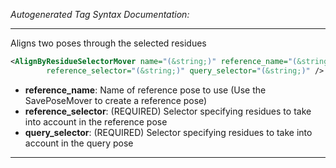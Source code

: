 <!-- THIS IS AN AUTOGENERATED FILE: Don't edit it directly, instead change the schema definition in the code itself. -->

_Autogenerated Tag Syntax Documentation:_

---
Aligns two poses through the selected residues

```xml
<AlignByResidueSelectorMover name="(&string;)" reference_name="(&string;)"
        reference_selector="(&string;)" query_selector="(&string;)" />
```

-   **reference_name**: Name of reference pose to use (Use the SavePoseMover to create a reference pose)
-   **reference_selector**: (REQUIRED) Selector specifying residues to take into account in the reference pose
-   **query_selector**: (REQUIRED) Selector specifying residues to take into account in the query pose

---
